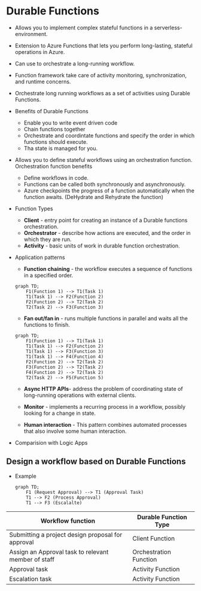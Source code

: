 # Durable Functions
- Allows you to implement complex stateful functions in a serverless-environment.
- Extension to Azure Functions that lets you perform long-lasting, stateful operations in Azure.
- Can use to orchestrate a long-running workflow.
- Function framework take care of activity monitoring, synchronization, and runtime concerns.
- Orchestrate long running workflows as a set of activities using Durable Functions.

- Benefits of Durable Functions
    - Enable you to write event driven code
    - Chain functions together
    - Orchestrate and coordintate functions and specify the order in which functions should execute.
    - Tha state is managed for you.

- Allows you to define stateful workflows using an orchestration function. Orchestration function benefits
    - Define workflows in code.
    - Functions can be called both synchronously and asynchronously.
    - Azure checkpoints the progress of a function automatically when the function awaits. (DeHydrate and Rehydrate the function)

- Function Types
    - **Client** - entry point for creating an instance of a Durable functions orchestration.
    - **Orchestrator** - describe how actions are executed, and the order in which they are run.
    - **Activity** - basic units of work in durable function orchestration.

- Application patterns
    - **Function chaining** - the workflow executes a sequence of functions in a specified order.

    ```mermaid
    graph TD;
        F1(Function 1) --> T1(Task 1)
        T1(Task 1) --> F2(Function 2)
        F2(Function 2) --> T2(Task 2)
        T2(Task 2) --> F3(Function 3)
    ```

    - **Fan out/fan in** - runs multiple functions in parallel and waits all the functions to finish.

    ```mermaid
    graph TD;
        F1(Function 1) --> T1(Task 1)
        T1(Task 1) --> F2(Function 2)
        T1(Task 1) --> F3(Function 3)
        T1(Task 1) --> F4(Function 4)
        F2(Function 2) --> T2(Task 2)
        F3(Function 2) --> T2(Task 2)
        F4(Function 2) --> T2(Task 2)
        T2(Task 2) --> F5(Function 5)
    ```

    - **Async HTTP APIs**- address the problem of coordinating state of long-running operations with external clients.

    - **Monitor** - implements a recurring process in a workflow, possibly looking for a change in state.

    - **Human interaction** - This pattern combines automated processes that also involve some human interaction.

- Comparision with Logic Apps

## Design a workflow based on Durable Functions

- Example
    ```mermaid
    graph TD;
        F1 (Request Approval) --> T1 (Approval Task)
        T1 --> F2 (Process Approval)
        T1 --> F3 (Escalalte)    
    ```

| Workflow function | Durable Function Type |
| ----------------- | --------------------- |
| Submitting a project design proposal for approval | Client Function |
| Assign an Approval task to relevant member of staff | Orchestration Function |
| Approval task | Activity Function |
| Escalation task | Activity Function |





